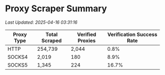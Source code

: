 # Proxy Scraper Summary

_Last Updated: 2025-04-16 03:31:16_

| Proxy Type | Total Scraped | Verified Proxies | Verification Success Rate |
|------------|--------------|------------------|--------------------------|
| HTTP | 254,739 | 2,044 | 0.8% |
| SOCKS4 | 2,019 | 180 | 8.9% |
| SOCKS5 | 1,345 | 224 | 16.7% |
